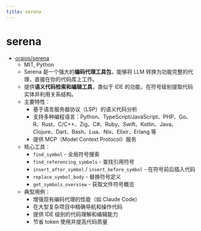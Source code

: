 ```yaml
---
title: serena
---
```


# serena

- [oraios/serena](https://github.com/oraios/serena)
  - MIT, Python
  - Serena 是一个强大的**编码代理工具包**，能够将 LLM 转换为功能完整的代理，直接在你的代码库上工作。
  - 提供**语义代码检索和编辑工具**，类似于 IDE 的功能，在符号级别提取代码实体并利用关系结构。
  - 主要特性：
    - 基于语言服务器协议（LSP）的语义代码分析
    - 支持多种编程语言：Python、TypeScript/JavaScript、PHP、Go、R、Rust、C/C++、Zig、C#、Ruby、Swift、Kotlin、Java、Clojure、Dart、Bash、Lua、Nix、Elixir、Erlang 等
    - 提供 MCP（Model Context Protocol）服务
  - 核心工具：
    - `find_symbol` - 全局符号搜索
    - `find_referencing_symbols` - 查找引用符号
    - `insert_after_symbol` / `insert_before_symbol` - 在符号前后插入代码
    - `replace_symbol_body` - 替换符号定义
    - `get_symbols_overview` - 获取文件符号概览
  - 典型用例：
    - 增强现有编码代理的性能（如 Claude Code）
    - 在大型复杂项目中精确导航和操作代码
    - 提供 IDE 级别的代码理解和编辑能力
    - 节省 token 使用并提高代码质量
